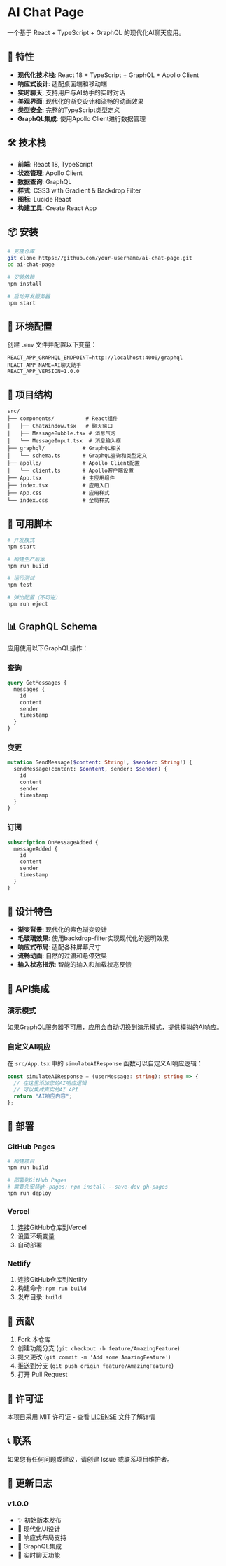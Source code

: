 # AI Chat Page

一个基于 React + TypeScript + GraphQL 的现代化AI聊天应用。

## 🚀 特性

- **现代化技术栈**: React 18 + TypeScript + GraphQL + Apollo Client
- **响应式设计**: 适配桌面端和移动端
- **实时聊天**: 支持用户与AI助手的实时对话
- **美观界面**: 现代化的渐变设计和流畅的动画效果
- **类型安全**: 完整的TypeScript类型定义
- **GraphQL集成**: 使用Apollo Client进行数据管理

## 🛠️ 技术栈

- **前端**: React 18, TypeScript
- **状态管理**: Apollo Client
- **数据查询**: GraphQL
- **样式**: CSS3 with Gradient & Backdrop Filter
- **图标**: Lucide React
- **构建工具**: Create React App

## 📦 安装

```bash
# 克隆仓库
git clone https://github.com/your-username/ai-chat-page.git
cd ai-chat-page

# 安装依赖
npm install

# 启动开发服务器
npm start
```

## 🔧 环境配置

创建 `.env` 文件并配置以下变量：

```env
REACT_APP_GRAPHQL_ENDPOINT=http://localhost:4000/graphql
REACT_APP_NAME=AI聊天助手
REACT_APP_VERSION=1.0.0
```

## 📁 项目结构

```
src/
├── components/          # React组件
│   ├── ChatWindow.tsx   # 聊天窗口
│   ├── MessageBubble.tsx # 消息气泡
│   └── MessageInput.tsx  # 消息输入框
├── graphql/            # GraphQL相关
│   └── schema.ts       # GraphQL查询和类型定义
├── apollo/             # Apollo Client配置
│   └── client.ts       # Apollo客户端设置
├── App.tsx             # 主应用组件
├── index.tsx           # 应用入口
├── App.css             # 应用样式
└── index.css           # 全局样式
```

## 🚦 可用脚本

```bash
# 开发模式
npm start

# 构建生产版本
npm run build

# 运行测试
npm test

# 弹出配置（不可逆）
npm run eject
```

## 📊 GraphQL Schema

应用使用以下GraphQL操作：

### 查询
```graphql
query GetMessages {
  messages {
    id
    content
    sender
    timestamp
  }
}
```

### 变更
```graphql
mutation SendMessage($content: String!, $sender: String!) {
  sendMessage(content: $content, sender: $sender) {
    id
    content
    sender
    timestamp
  }
}
```

### 订阅
```graphql
subscription OnMessageAdded {
  messageAdded {
    id
    content
    sender
    timestamp
  }
}
```

## 🎨 设计特色

- **渐变背景**: 现代化的紫色渐变设计
- **毛玻璃效果**: 使用backdrop-filter实现现代化的透明效果
- **响应式布局**: 适配各种屏幕尺寸
- **流畅动画**: 自然的过渡和悬停效果
- **输入状态指示**: 智能的输入和加载状态反馈

## 🔌 API集成

### 演示模式
如果GraphQL服务器不可用，应用会自动切换到演示模式，提供模拟的AI响应。

### 自定义AI响应
在 `src/App.tsx` 中的 `simulateAIResponse` 函数可以自定义AI响应逻辑：

```typescript
const simulateAIResponse = (userMessage: string): string => {
  // 在这里添加您的AI响应逻辑
  // 可以集成真实的AI API
  return "AI响应内容";
};
```

## 🚀 部署

### GitHub Pages
```bash
# 构建项目
npm run build

# 部署到GitHub Pages
# 需要先安装gh-pages: npm install --save-dev gh-pages
npm run deploy
```

### Vercel
1. 连接GitHub仓库到Vercel
2. 设置环境变量
3. 自动部署

### Netlify
1. 连接GitHub仓库到Netlify
2. 构建命令: `npm run build`
3. 发布目录: `build`

## 🤝 贡献

1. Fork 本仓库
2. 创建功能分支 (`git checkout -b feature/AmazingFeature`)
3. 提交更改 (`git commit -m 'Add some AmazingFeature'`)
4. 推送到分支 (`git push origin feature/AmazingFeature`)
5. 打开 Pull Request

## 📄 许可证

本项目采用 MIT 许可证 - 查看 [LICENSE](LICENSE) 文件了解详情

## 📞 联系

如果您有任何问题或建议，请创建 Issue 或联系项目维护者。

## 🔄 更新日志

### v1.0.0
- ✨ 初始版本发布
- 🎨 现代化UI设计
- 📱 响应式布局支持
- 🔗 GraphQL集成
- 💬 实时聊天功能